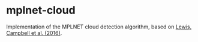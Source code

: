 # mplnet-cloud
Implementation of the MPLNET cloud detection algorithm, based on [Lewis, Campbell et al. (2016)](https://journals.ametsoc.org/view/journals/atot/33/10/jtech-d-15-0190_1.xml).
